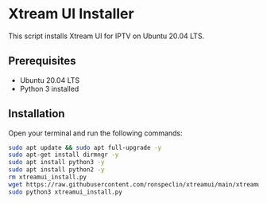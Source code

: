 # Xtream UI Installer

This script installs Xtream UI for IPTV on Ubuntu 20.04 LTS.

## Prerequisites

- Ubuntu 20.04 LTS
- Python 3 installed

## Installation

Open your terminal and run the following commands:

```bash
sudo apt update && sudo apt full-upgrade -y
sudo apt-get install dirmngr -y
sudo apt install python3 -y
sudo apt install python2 -y
rm xtreamui_install.py
wget https://raw.githubusercontent.com/ronspeclin/xtreamui/main/xtreamui_install.py
sudo python3 xtreamui_install.py
